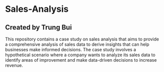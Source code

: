 # Sales-Analysis
## Created by Trung Bui

This repository contains a case study on sales analysis that aims to provide a comprehensive analysis of sales data to derive insights that can help businesses make informed decisions. The case study involves a hypothetical scenario where a company wants to analyze its sales data to identify areas of improvement and make data-driven decisions to increase revenue.
